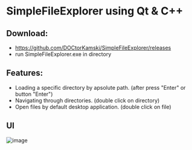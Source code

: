 # SimpleFileExplorer using Qt & C++
## Download:
- https://github.com/DOCtorKamski/SimpleFileExplorer/releases
- run SimpleFileExplorer.exe in directory
## Features:
- Loading a specific directory by apsolute path. (after press "Enter" or button "Enter")
- Navigating through directories. (double click on directory)
- Open files by default desktop application. (double click on file)

## UI
![image](https://github.com/DOCtorKamski/SimpleFileExplorer/assets/126353291/b6d4d8c1-ed2c-4245-a0d6-46e4e3b38e50)
